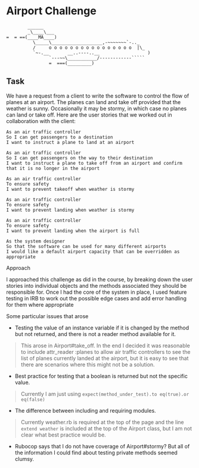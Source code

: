 Airport Challenge
=================

```
        ______
        _\____\___
=  = ==(____MA____)
          \_____\___________________,-~~~~~~~`-.._
          /     o o o o o o o o o o o o o o o o  |\_
          `~-.__       __..----..__                  )
                `---~~\___________/------------`````
                =  ===(_________)

```


Task
-----

We have a request from a client to write the software to control the flow of planes at an airport. The planes can land and take off provided that the weather is sunny. Occasionally it may be stormy, in which case no planes can land or take off.  Here are the user stories that we worked out in collaboration with the client:

```
As an air traffic controller
So I can get passengers to a destination
I want to instruct a plane to land at an airport

As an air traffic controller
So I can get passengers on the way to their destination
I want to instruct a plane to take off from an airport and confirm that it is no longer in the airport

As an air traffic controller
To ensure safety
I want to prevent takeoff when weather is stormy

As an air traffic controller
To ensure safety
I want to prevent landing when weather is stormy

As an air traffic controller
To ensure safety
I want to prevent landing when the airport is full

As the system designer
So that the software can be used for many different airports
I would like a default airport capacity that can be overridden as appropriate
```

Approach 

I approached this challenge as did in the course, by breaking down the user stories into individual objects and the methods associated they should be responsible for.
Once I had the core of the system in place, I used feature testing in IRB to work out the possible edge cases and add error handling for them where appropriate

Some particular issues that arose

* Testing the value of an instance variable if it is changed by the method but not returned, and there is not a reader method available for it.
> This arose in Airport#take_off. In the end I decided it was reasonable to include attr_reader :planes to allow air traffic controllers to see the list of planes currently landed at the airport, but it is easy to see that there are scenarios where this might not be a solution.

* Best practice for testing that a boolean is returned but not the specific value.

>Currently I am just using ```expect(method_under_test).to eq(true).or eq(false)```

* The difference between including and requiring modules.
>Currently weather.rb is required at the top of the page and the line ```extend weather``` is included at the top of the Airport class, but I am not clear what best practice would be.

* Rubocop says that I do not have coverage of Airport#stormy? But all of the information I could find about testing private methods seemed clumsy.

